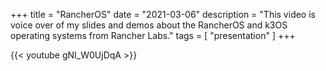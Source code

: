 +++
title = "RancherOS"
date = "2021-03-06"
description = "This video is voice over of my slides and demos about the RancherOS and k3OS operating systems from Rancher Labs."
tags = [
    "presentation"
]
+++

<!--more-->

{{< youtube gNI_W0UjDqA >}}
